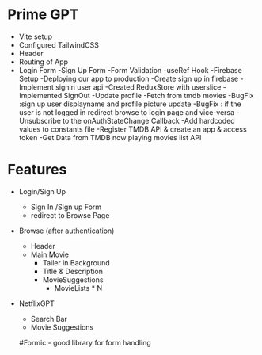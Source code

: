 # Prime GPT

- Vite setup
- Configured TailwindCSS 
- Header
- Routing of App
- Login Form
-Sign Up Form
-Form Validation
-useRef Hook
-Firebase Setup
-Deploying our app to production
-Create sign up in firebase
-Implement signin user api
-Created ReduxStore with userslice
-Implemented SignOut
-Update profile
-Fetch from tmdb movies
-BugFix :sign up user displayname and profile picture update
-BugFix : if the user is not logged in redirect browse to login page and vice-versa
-Unsubscribe to the onAuthStateChange Callback
-Add hardcoded values to constants file
-Register TMDB API & create an app & access token
-Get Data from TMDB now playing movies list API



# Features
- Login/Sign Up
    - Sign In /Sign up Form
    - redirect to Browse Page
- Browse (after authentication)
    - Header
    - Main Movie
        - Tailer in Background
        - Title & Description
        - MovieSuggestions
            - MovieLists * N 
- NetflixGPT
    - Search Bar
    - Movie Suggestions






    #Formic - good library for form handling